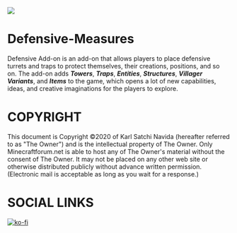 ![](https://github.com/Virus5600/Defensive-Measures/blob/master/Defensive%20Measures%20Add-On%20Banner.png)
# Defensive-Measures
Defensive Add-on is an add-on that allows players to place defensive turrets and traps to protect themselves, their creations, positions, and so on. The add-on adds <b><i>Towers</i></b>, <b><i>Traps</i></b>, <b><i>Entities</i></b>, <b><i>Structures</i></b>, <b><i>Villager Variants</i></b>, and <b><i>Items</i></b> to the game, which opens a lot of new capabilities, ideas, and creative imaginations for the players to explore.

# COPYRIGHT
This document is Copyright ©2020 of Karl Satchi Navida (hereafter referred to as "The Owner") and is the intellectual property of The Owner. Only Minecraftforum.net is able to host any of The Owner's material without the consent of The Owner. It may not be placed on any other web site or otherwise distributed publicly without advance written permission. (Electronic mail is acceptable as long as you wait for a response.)

# SOCIAL LINKS

[![ko-fi](https://ko-fi.com/img/githubbutton_sm.svg)](https://ko-fi.com/D1D6BFRR3)

